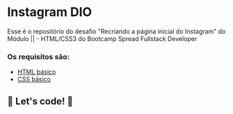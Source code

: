 # Instagram DIO

Esse é o repositório do desafio "Recriando a página inicial do Instagram" do Módulo || - HTML/CSS3 do Bootcamp Spread Fullstack Developer

### Os requisitos são:

* [HTML básico](https://www.w3schools.com/html/)
* [CSS básico](https://developer.mozilla.org/pt-BR/docs/Web/CSS)

## 🚀 Let's code! 🚀
